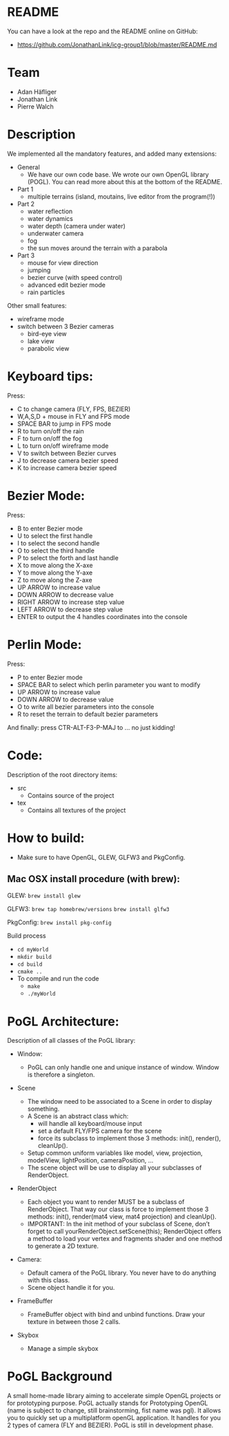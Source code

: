 README
==================================

You can have a look at the repo and the README online on GitHub:
* https://github.com/JonathanLink/icg-group1/blob/master/README.md

# Team

* Adan Häfliger
* Jonathan Link
* Pierre Walch

# Description

We implemented all the mandatory features, and added many extensions:
* General
    * We have our own code base. We wrote our own OpenGL library (POGL). You can read more about this at the bottom of the README.
* Part 1
    * multiple terrains (island, moutains, live editor from the program(!))
* Part 2
    * water reflection
    * water dynamics
    * water depth (camera under water)
    * underwater camera
    * fog
    * the sun moves around the terrain with a parabola
* Part 3
    * mouse for view direction
    * jumping
    * bezier curve (with speed control)
    * advanced edit bezier mode
    * rain particles

Other small features:
   * wireframe mode
   * switch between 3 Bezier cameras
       * bird-eye view
       * lake view
       * parabolic view

# Keyboard tips:

Press:

* C to change camera (FLY, FPS, BEZIER)
* W,A,S,D + mouse in FLY and FPS mode	
* SPACE BAR to jump in FPS mode
* R to turn on/off the rain
* F to turn on/off the fog
* L to turn on/off wireframe mode
* V to switch between Bezier curves
* J to decrease camera bezier speed
* K to increase camera bezier speed

# Bezier Mode:

Press:

* B to enter Bezier mode
* U to select the first handle
* I to select the second handle
* O to select the third handle
* P to select the forth and last handle
* X to move along the X-axe
* Y to move along the Y-axe
* Z to move along the Z-axe
* UP ARROW to increase value
* DOWN ARROW to decrease value
* RIGHT ARROW to increase step value
* LEFT ARROW to decrease step value
* ENTER to output the 4 handles coordinates into the console

# Perlin Mode:

Press:

* P to enter Bezier mode
* SPACE BAR to select which perlin parameter you want to modify
* UP ARROW to increase value
* DOWN ARROW to decrease value
* O to write all bezier parameters into the console
* R to reset the terrain to default bezier parameters

And finally: press CTR-ALT-F3-P-MAJ to ... no just kidding!


# Code:
Description of the root directory items:

* src
   * Contains source of the project
* tex
   * Contains all textures of the project


# How to build:

* Make sure to have OpenGL, GLEW, GLFW3 and PkgConfig.

## Mac OSX install procedure (with brew):

GLEW:
`brew install glew`

GLFW3:
`brew tap homebrew/versions`
`brew install glfw3`

PkgConfig:
`brew install pkg-config`

Build process
* `cd myWorld`
* `mkdir build`
* `cd build`
* `cmake ..`
* To compile and run the code
    * `make`
    * `./myWorld`

# PoGL Architecture:

Description of all classes of the PoGL library:

* Window:
    * PoGL can only handle one and unique instance of window. Window is therefore a singleton.

* Scene
    * The window need to be associated to a Scene in order to display something.
    * A Scene is an abstract class which:
        * will handle all keyboard/mouse input
        * set a default FLY/FPS camera for the scene
        * force its subclass to implement those 3 methods: init(), render(), cleanUp().
    * Setup common uniform variables like model, view, projection, modelView, lightPosition, cameraPosition, ...
    * The scene object will be use to display all your subclasses of RenderObject.

* RenderObject
    * Each object you want to render MUST be a subclass of RenderObject. That way our class is force to implement those 3 methods: init(), render(mat4 view, mat4 projection) and cleanUp().
    * IMPORTANT: In the init method of your subclass of Scene, don’t forget to call yourRenderObject.setScene(this);
    RenderObject offers a method to load your vertex and fragments shader and one method to generate a 2D texture.
    
* Camera:
    * Default camera of the PoGL library. You never have to do anything with this class. 
    * Scene object handle it for you.

* FrameBuffer
    * FrameBuffer object with bind and unbind functions. Draw your texture in between those 2 calls.

* Skybox
    * Manage a simple skybox

# PoGL Background

A small home-made library aiming to accelerate simple OpenGL projects or for prototyping purpose. PoGL actually stands for Prototyping OpenGL (name is subject to change, still brainstorming, fist name was pgl). It allows you to quickly set up a multiplatform openGL application. It handles for you 2 types of camera (FLY and BEZIER). PoGL is still in development phase.
